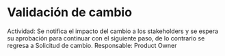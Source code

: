 # Validación de cambio

Actividad: Se notifica el impacto del cambio a los stakeholders y se espera su aprobación para continuar con el siguiente paso, de lo contrario se regresa a Solicitud de cambio.
Responsable: Product Owner